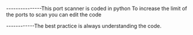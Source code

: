 ---------------This port scanner is coded in python
 To increase the limit of the ports to scan you can edit the code
 
 
 
 ------------The best practice is always understanding the code.
